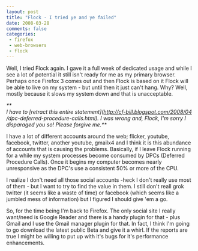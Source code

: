 ```yaml
---
layout: post
title: "Flock - I tried ye and ye failed"
date: 2008-03-28
comments: false
categories:
 - firefox
 - web-browsers
 - flock
---
```

Well, I tried Flock again. I gave it a full week of dedicated usage and while
I see a lot of potential it still isn't ready for me as my primary browser.
Perhaps once Firefox 3 comes out and then Flock is based on it Flock will be
able to live on my system - but until then it just can't hang. Why? Well,
mostly because it slows my system down and that is unacceptable.  
  
_**  
I have to [retract this entire statement](http://cf-bill.blogspot.com/2008/04
/dpc-deferred-procedure-calls.html). I was wrong and, Flock, I'm sorry I
disparaged you so! Please forgive me.**_  
  
  
  
I have a lot of different accounts around the web; flicker, youtube, facebook,
twitter, another youtube, gmailx4 and I think it is this abundance of accounts
that is causing the problems. Basically, if I leave Flock running for a while
my system processes become consumed by DPCs (Deferred Procedure Calls). Once
it begins my computer becomes nearly unresponsive as the DPC's use a
consistent 50% or more of the CPU.  
  
I realize I don't need all those social accounts -heck I don't really use most
of them - but I want to try to find the value in them. I still don't reall
grok twitter (it seems like a waste of time) or facebook (which seems like a
jumbled mess of information) but I figured I should give 'em a go.  
  
So, for the time being I'm back to Firefox. The only social site I really
want/need is Google Reader and there is a handy plugin for that - plus Gmail
and I use the Gmail manager plugin for that. In fact, I think I'm going to go
download the latest public Beta and give it a whirl. If the reports are true I
might be willing to put up with it's bugs for it's performance enhancements.

